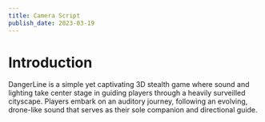 ```yaml
---
title: Camera Script
publish_date: 2023-03-19
---
```



# Introduction #

DangerLine is a simple yet captivating 3D stealth game where sound and lighting take center stage in guiding players through a heavily surveilled cityscape. Players embark on an auditory journey, following an evolving, drone-like sound that serves as their sole companion and directional guide.





<!-- ![Photo N/A](./img/Charactersound.png) -->